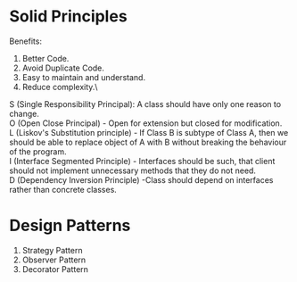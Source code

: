  # Solid Principles 
 Benefits:
1. Better Code. 
2. Avoid Duplicate Code.
3. Easy to maintain and understand.
4. Reduce complexity.\

S (Single Responsibility Principal): A class should have only one reason to change. \
O (Open Close Principal) - Open for extension but closed for modification. \
L (Liskov's Substitution principle) - If Class B is subtype of Class A, then we should be able to replace object of A with B without breaking the behaviour of the program. \
I (Interface Segmented Principle) - Interfaces should be such, that client should not implement unnecessary methods that they do not need.\
D (Dependency Inversion Principle) -Class should depend on interfaces rather than concrete classes.

# Design Patterns
1. Strategy Pattern
2. Observer Pattern
3. Decorator Pattern 


